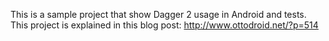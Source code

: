 This is a sample project that show Dagger 2 usage in Android and tests.
This project is explained in this blog post: http://www.ottodroid.net/?p=514
